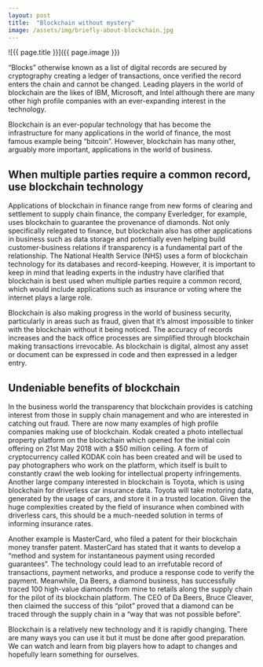 ```yaml
---
layout: post
title:  "Blockchain without mystery"
image: /assets/img/briefly-about-blockchain.jpg
---
```


![{{ page.title }}]({{ page.image }})

“Blocks” otherwise known as a list of digital records are secured by cryptography creating a ledger of transactions, once verified the record enters the chain and cannot be changed. Leading players in the world of blockchain are the likes of IBM, Microsoft, and Intel although there are many other high profile companies with an ever-expanding interest in the technology.

Blockchain is an ever-popular technology that has become the infrastructure for many applications in the world of finance, the most famous example being “bitcoin”. However, blockchain has many other, arguably more important, applications in the world of business.

## When multiple parties require a common record, use blockchain technology
Applications of blockchain in finance range from new forms of clearing and settlement to supply chain finance, the company Everledger, for example, uses blockchain to guarantee the provenance of diamonds. Not only specifically relegated to finance, but blockchain also has other applications in business such as data storage and potentially even helping build customer-business relations if transparency is a fundamental part of the relationship. The National Health Service (NHS) uses a form of blockchain technology for its databases and record-keeping. However, it is important to keep in mind that leading experts in the industry have clarified that blockchain is best used when multiple parties require a common record, which would include applications such as insurance or voting where the internet plays a large role.

Blockchain is also making progress in the world of business security, particularly in areas such as fraud, given that it’s almost impossible to tinker with the blockchain without it being noticed. The accuracy of records increases and the back office processes are simplified through blockchain making transactions irrevocable. As blockchain is digital, almost any asset or document can be expressed in code and then expressed in a ledger entry.

## Undeniable benefits of blockchain
In the business world the transparency that blockchain provides is catching interest from those in supply chain management and who are interested in catching out fraud. There are now many examples of high profile companies making use of blockchain. Kodak created a photo intellectual property platform on the blockchain which opened for the initial coin offering on 21st May 2018 with a $50 million ceiling. A form of cryptocurrency called KODAK coin has been created and will be used to pay photographers who work on the platform, which itself is built to constantly crawl the web looking for intellectual property infringements. Another large company interested in blockchain is Toyota, which is using blockchain for driverless car insurance data. Toyota will take motoring data, generated by the usage of cars, and store it in a trusted location. Given the huge complexities created by the field of insurance when combined with driverless cars, this should be a much-needed solution in terms of informing insurance rates.

Another example is MasterCard, who filed a patent for their blockchain money transfer patent. MasterCard has stated that it wants to develop a “method and system for instantaneous payment using recorded guarantees”. The technology could lead to an irrefutable record of transactions, payment networks, and produce a response code to verify the payment. Meanwhile, Da Beers, a diamond business, has successfully traced 100 high-value diamonds from mine to retails along the supply chain for the pilot of its blockchain platform. The CEO of Da Beers, Bruce Cleaver, then claimed the success of this “pilot” proved that a diamond can be traced through the supply chain in a “way that was not possible before”.

Blockchain is a relatively new technology and it is rapidly changing. There are many ways you can use it but it must be done after good preparation. We can watch and learn from big players how to adapt to changes and hopefully learn something for ourselves.

